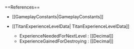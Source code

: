 ==References==
 * [[GameplayConstants|GameplayConstants]]

 * [[TitanExperienceLevelData| TitanExperienceLevelData]]
   * ExperienceNeededForNextLevel : [[Decimal]]
   * ExperienceGainedForDestroying : [[Decimal]]

